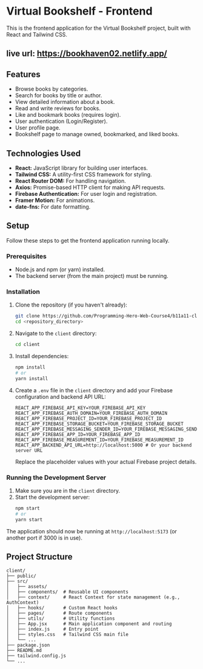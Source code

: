 # Virtual Bookshelf - Frontend

This is the frontend application for the Virtual Bookshelf project, built with React and Tailwind CSS.

## live url: https://bookhaven02.netlify.app/

## Features

- Browse books by categories.
- Search for books by title or author.
- View detailed information about a book.
- Read and write reviews for books.
- Like and bookmark books (requires login).
- User authentication (Login/Register).
- User profile page.
- Bookshelf page to manage owned, bookmarked, and liked books.

## Technologies Used

- **React:** JavaScript library for building user interfaces.
- **Tailwind CSS:** A utility-first CSS framework for styling.
- **React Router DOM:** For handling navigation.
- **Axios:** Promise-based HTTP client for making API requests.
- **Firebase Authentication:** For user login and registration.
- **Framer Motion:** For animations.
- **date-fns:** For date formatting.

## Setup

Follow these steps to get the frontend application running locally.

### Prerequisites

- Node.js and npm (or yarn) installed.
- The backend server (from the main project) must be running.

### Installation

1. Clone the repository (if you haven't already):
   ```bash
   git clone https://github.com/Programming-Hero-Web-Course4/b11a11-client-side-Mahiudden.git
   cd <repository_directory>
   ```

2. Navigate to the `client` directory:
   ```bash
   cd client
   ```

3. Install dependencies:
   ```bash
   npm install
   # or
   yarn install
   ```

4. Create a `.env` file in the `client` directory and add your Firebase configuration and backend API URL:
   ```env
   REACT_APP_FIREBASE_API_KEY=YOUR_FIREBASE_API_KEY
   REACT_APP_FIREBASE_AUTH_DOMAIN=YOUR_FIREBASE_AUTH_DOMAIN
   REACT_APP_FIREBASE_PROJECT_ID=YOUR_FIREBASE_PROJECT_ID
   REACT_APP_FIREBASE_STORAGE_BUCKET=YOUR_FIREBASE_STORAGE_BUCKET
   REACT_APP_FIREBASE_MESSAGING_SENDER_ID=YOUR_FIREBASE_MESSAGING_SENDER_ID
   REACT_APP_FIREBASE_APP_ID=YOUR_FIREBASE_APP_ID
   REACT_APP_FIREBASE_MEASUREMENT_ID=YOUR_FIREBASE_MEASUREMENT_ID
   REACT_APP_BACKEND_API_URL=http://localhost:5000 # Or your backend server URL
   ```
   Replace the placeholder values with your actual Firebase project details.

### Running the Development Server

1. Make sure you are in the `client` directory.
2. Start the development server:
   ```bash
   npm start
   # or
   yarn start
   ```

The application should now be running at `http://localhost:5173` (or another port if 3000 is in use).

## Project Structure

```
client/
├── public/
├── src/
│   ├── assets/
│   ├── components/  # Reusable UI components
│   ├── context/     # React Context for state management (e.g., AuthContext)
│   ├── hooks/       # Custom React hooks
│   ├── pages/       # Route components
│   ├── utils/       # Utility functions
│   ├── App.jsx      # Main application component and routing
│   ├── index.js     # Entry point
│   ├── styles.css   # Tailwind CSS main file
│   └── ...
├── package.json
├── README.md
├── tailwind.config.js
└── ...
```


